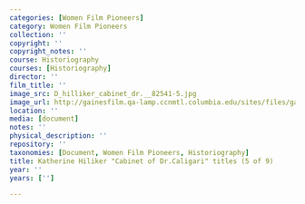 ```yaml
---
categories: [Women Film Pioneers]
category: Women Film Pioneers
collection: ''
copyright: ''
copyright_notes: ''
course: Historiography
courses: [Historiography]
director: ''
film_title: ''
image_src: D_hilliker_cabinet_dr.__82541-5.jpg
image_url: http://gainesfilm.qa-lamp.ccnmtl.columbia.edu/sites/files/gainesfilm/images/D_hilliker_cabinet_dr.__82541-5.jpg
location: ''
media: [document]
notes: ''
physical_description: ''
repository: ''
taxonomies: [Document, Women Film Pioneers, Historiography]
title: Katherine Hiliker "Cabinet of Dr.Caligari" titles (5 of 9)
year: ''
years: ['']

---
```

